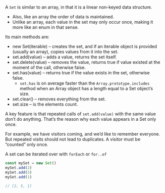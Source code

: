 
A `Set` is similar to an array, in that it is a linear non-keyed data structure. 
- Also, like an array the order of data is maintained. 
- Unlike an array, each value in the set may only occur once, making it more like an enum in that sense.

Its main methods are:
- new Set(iterable) – creates the set, and if an iterable object is provided (usually an array), copies values from it into the set.
- set.add(value) – adds a value, returns the set itself.
- set.delete(value) – removes the value, returns true if value existed at the moment of the call, otherwise false.
- set.has(value) – returns true if the value exists in the set, otherwise false.
    - `set.has` is on average faster than the `Array.prototype.includes` method when an Array object has a length equal to a Set object’s size.
- set.clear() – removes everything from the set.
- set.size – is the elements count.

A key feature is that repeated calls of `set.add(value)` with the same value don’t do anything. That’s the reason why each value appears in a Set only once.

For example, we have visitors coming, and we’d like to remember everyone. But repeated visits should not lead to duplicates. A visitor must be “counted” only once.

A set can be iterated over with `forEach` or `for..of`

```js
const mySet = new Set()
mySet.add(2)
mySet.add(5)
mySet.add(1)

// [2, 5, 1]
```
